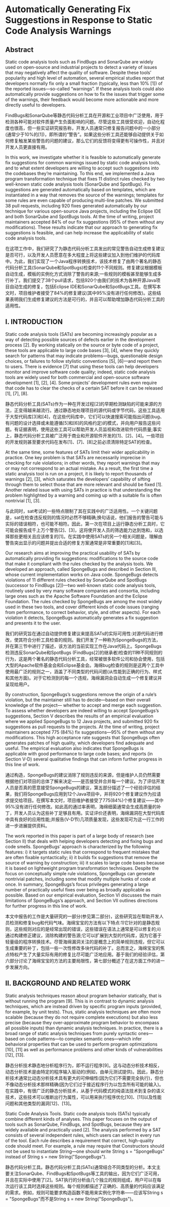 # Automatically Generating Fix Suggestions in Response to Static Code Analysis Warnings

## Abstract

Static code analysis tools such as FindBugs and SonarQube are widely used on open-source and industrial projects to detect a variety of issues that may negatively affect the quality of software. Despite these tools’ popularity and high level of automation, several empirical studies report that developers normally fix only a small fraction (typically, less than 10% [1]) of the reported issues—so-called “warnings”. If these analysis tools could also automatically provide suggestions on how to fix the issues that trigger some of the warnings, their feedback would become more actionable and more directly useful to developers.

FindBugs和SonarQube等静态代码分析工具在开源和工业项目中广泛使用，用于检测各种可能对软件质量产生负面影响的问题。尽管这些工具很受欢迎，自动化程度也很高，但一些实证研究报告称，开发人员通常只修复报告问题中的一小部分(通常少于10%的[1])，即所谓的“警告”。如果这些分析工具还能够自动提供关于如何修复触发某些警告的问题的建议，那么它们的反馈将变得更有可操作性，并且对开发人员更直接有用。

In this work, we investigate whether it is feasible to automatically generate fix suggestions for common warnings issued by static code analysis tools, and to what extent developers are willing to accept such suggestions into the codebases they’re maintaining. To this end, we implemented a Java program transformation technique that fixes 11 distinct rules checked by two well-known static code analysis tools (SonarQube and SpotBugs). Fix suggestions are generated automatically based on templates, which are instantiated in a way that removes the source of the warnings; templates for some rules are even capable of producing multi-line patches. We submitted 38 pull requests, including 920 fixes generated automatically by our technique for various open-source Java projects, including the Eclipse IDE and both SonarQube and SpotBugs tools. At the time of writing, project maintainers accepted 84% of our fix suggestions (95% of them without any modifications). These results indicate that our approach to generating fix suggestions is feasible, and can help increase the applicability of static code analysis tools.

在这项工作中，我们研究了为静态代码分析工具发出的常见警告自动生成修复建议是否可行，以及开发人员愿意在多大程度上将这些建议加入到他们维护的代码库中。为此，我们实现了一个Java程序转换技术，该技术修复了由两个著名的静态代码分析工具(SonarQube和SpotBugs)检查的11个不同规则。修复建议根据模板自动生成，模板的实例化方式消除了警告的来源;一些规则的模板甚至能够生成多行补丁。我们提交了38个pull请求，包括920个由我们的技术为各种开源Java项目自动生成的修复，包括Eclipse IDE和SonarQube和SpotBugs工具。在撰写本文时，项目维护者接受了84%的修复建议(其中95%没有进行任何修改)。这些结果表明我们生成修复建议的方法是可行的，并且可以帮助增加静态代码分析工具的适用性。

## I. INTRODUCTION

Static code analysis tools (SATs) are becoming increasingly popular as a way of detecting possible sources of defects earlier in the development process [2]. By working statically on the source or byte code of a project, these tools are applicable to large code bases [3], [4], where they quickly search for patterns that may indicate problems—bugs, questionable design choices, or failures to follow stylistic conventions [5], [6]—and report them to users. There is evidence [7] that using these tools can help developers monitor and improve software code quality; indeed, static code analysis tools are widely used for both commercial and open-source software development [1], [2], [4]. Some projects’ development rules even require that code has to clear the checks of a certain SAT before it can be released [1], [7], [8].

静态代码分析工具(SATs)作为一种在开发过程[2]的早期检测缺陷的可能来源的方法，正变得越来越流行。通过静态地处理项目的源代码或字节代码，这些工具适用于大型代码库[3]和[4]，在这些代码库中，它们可以快速搜索可能指出问题(bug、有问题的设计选择或未能遵循[5]和[6]的风格约定)的模式，并向用户报告这些问题。有证据表明，使用这些工具可以帮助开发人员监视和改进软件代码质量;事实上，静态代码分析工具被广泛用于商业和开源软件开发的[1]、[2]、[4]。一些项目的开发规则甚至要求代码在发布[1]、[7]、[8]之前必须清除特定SAT的检查。

At the same time, some features of SATs limit their wider applicability in practice. One key problem is that SATs are necessarily imprecise in checking for rule violations; in other words, they report warnings that may or may not correspond to an actual mistake. As a result, the first time a static analysis tool is run on a project, it is likely to report thousands of warnings [2], [3], which saturates the developers’ capability of sifting through them to select those that are more relevant and should be fixed [1]. Another related issue with using SATs in practice is that understanding the problem highlighted by a warning and coming up with a suitable fix is often nontrivial [1], [3].

与此同时，sat考试的一些特点限制了其在实践中的广泛适用性。一个关键问题是，sat在检查违反规则的情况时必然不够精确;换句话说，他们报告的警告可能与实际的错误相符，也可能不相符。因此，第一次在项目上运行静态分析工具时，它可能会报告成千上万个警告[2]、[3]，这将使开发人员的筛选能力达到饱和，以选择那些更相关且应该修复的[1]。在实践中使用SATs的另一个相关问题是，理解由警告突出显示的问题并提出合适的修复方案通常是非常重要的[1]和[3]。

Our research aims at improving the practical usability of SATs by automatically providing fix suggestions: modifications to the source code that make it compliant with the rules checked by the analysis tools. We developed an approach, called SpongeBugs and described in Section III, whose current implementation works on Java code. SpongeBugs detects violations of 11 different rules checked by SonarQube and SpotBugs (successor to FindBugs [2])—two well-known static code analysis tools, routinely used by very many software companies and consortia, including large ones such as the Apache Software Foundation and the Eclipse Foundation. The rules checked by SpongeBugs are among the most widely used in these two tools, and cover different kinds of code issues (ranging from performance, to correct behavior, style, and other aspects). For each violation it detects, SpongeBugs automatically generates a fix suggestion and presents it to the user.

我们的研究旨在通过自动提供修复建议来提高SATs的实际可用性:对源代码进行修改，使其符合分析工具检查的规则。我们开发了一种称为SpongeBugs的方法，并在第三节中进行了描述，该方法的当前实现工作在Java代码上。SpongeBugs检测违反SonarQube和SpotBugs (FindBugs[2]的继承者)检查的11种不同规则的行为，这是两个著名的静态代码分析工具，经常被很多软件公司和协会使用，包括大型的Apache软件基金会和Eclipse基金会。海绵bug检查的规则是这两个工具中使用最广泛的规则之一，涵盖了不同类型的代码问题(从性能到正确的行为、样式和其他方面)。对于它检测到的每一个违规，海绵漏洞会自动生成一个修复建议并呈现给用户。

By construction, SpongeBugs’s suggestions remove the origin of a rule’s violation, but the maintainer still has to decide—based on their overall knowledge of the project— whether to accept and merge each suggestion. To assess whether developers are indeed willing to accept SpongeBugs’s suggestions, Section V describes the results of an empirical evaluation where we applied SpongeBugs to 12 Java projects, and submitted 920 fix suggestions as pull requests to the projects. At the time of writing, project maintainers accepted 775 (84%) fix suggestions—95% of them without any modifications. This high acceptance rate suggests that SpongeBugs often generates patches of high quality, which developers find adequate and useful. The empirical evaluation also indicates that SpongeBugs is applicable with good performance to large code bases; and reports (in Section V-D) several qualitative findings that can inform further progress in this line of work.

通过构造，SpongeBugs的建议消除了规则违反的来源，但是维护人员仍然需要根据他们对项目的总体了解来决定——是否接受并合并每一个建议。为了评估开发人员是否真的愿意接受SpongeBugs的建议，第五部分描述了一个经验评估的结果，我们将SpongeBugs应用到12个Java项目中，并将920个修复建议作为拉请求提交给项目。在撰写本文时，项目维护者接受了775(84%)个修复建议——其中95%没有进行任何修改。如此高的通过率表明，海绵细菌通常会生成高质量的补丁，开发人员认为这些补丁足够且有用。实证评价还表明，海绵漏洞在大型代码库中具有良好的应用性能;并报告(V-D节)几项质量发现，这些发现可为这一行工作的进一步进展提供资料。

The work reported in this paper is part of a large body of research (see Section II) that deals with helping developers detecting and fixing bugs and code smells. SpongeBugs’ approach is characterized by the following features: i) it targets static rules that correspond to frequent mistakes that are often fixable syntactically; ii) it builds fix suggestions that remove the source of warning by construction; iii) it scales to large code bases because it is based on lightweight program transformation techniques. Despite the focus on conceptually simple rule violations, SpongeBugs can generate nontrivial patches, including some that modify multiple hunks of code at once. In summary, SpongeBugs’s focus privileges generating a large number of practically useful fixes over being as broadly applicable as possible. Based on our empirical evaluation, Section VI discusses the main limitations of SpongeBugs’s approach, and Section VII outlines directions for further progress in this line of work.

本文中报告的工作是大量研究的一部分(参见第二部分)，这些研究旨在帮助开发人员检测和修复bug和代码气味。海绵宝宝的方法有以下特点:1)它针对的是静态规则，这些规则对应的是经常出现的错误，这些错误在语法上通常是可以修复的;ii)通过构建修正建议，消除构建的警告源;它可以扩展到大型的代码库，因为它基于轻量级的程序转换技术。尽管海绵漏洞关注的是概念上的简单规则违规，但它可以生成重要的补丁，包括一些一次性修改多块代码的补丁。总而言之，海绵宝宝的焦点特权产生了大量实际有用的修复比尽可能广泛地应用。基于我们的经验评估，第六部分讨论了海绵宝宝的方法的主要局限性，第七部分概述了在这方面工作的进一步发展方向。

## II. BACKGROUND AND RELATED WORK

Static analysis techniques reason about program behavior statically, that is without running the program [9]. This is in contrast to dynamic analysis techniques, which are instead driven by specific program inputs (provided, for example, by unit tests). Thus, static analysis techniques are often more scalable (because they do not require complete executions) but also less precise (because they over-approximate program behavior to encompass all possible inputs) than dynamic analysis techniques. In practice, there is a broad range of static analysis techniques from purely syntactic ones—based on code patterns—to complex semantic ones—which infer behavioral properties that can be used to perform program optimizations [10], [11] as well as performance problems and other kinds of vulnerabilities [12], [13].

静态分析技术静态地分析程序行为，即不运行程序[9]。这与动态分析技术相反，动态分析技术是由特定的程序输入驱动的(例如，由单元测试提供)。因此，静态分析技术通常比动态分析技术具有更大的可伸缩性(因为它们不需要完全执行)，但也不像动态分析技术那样精确(因为它们过于接近程序行为以包含所有可能的输入)。在实践中，有很广泛的静态分析技术，从基于代码模式的纯语法技术到复杂的语义技术，这些技术可以推断出行为属性，可以用来执行程序优化[10]、[11]以及性能问题和其他类型的漏洞[12]、[13]。

Static Code Analysis Tools. Static code analysis tools (SATs) typically combine different kinds of analyses. This paper focuses on the output of tools such as SonarQube, FindBugs, and SpotBugs, because they are widely available and practically used [2]. The analysis performed by a SAT consists of several independent rules, which users can select in every run of the tool. Each rule describes a requirement that correct, high-quality code should meet. For example, a rule may require that Constructors should not be used to instantiate String—one should write String s = "SpongeBugs" instead of String s = new String("SpongeBugs").

静态代码分析工具。静态代码分析工具(SATs)通常结合不同类型的分析。本文主要关注SonarQube、FindBugs和SpotBugs等工具的输出，因为它们广泛可用，并且在实际中使用了[2]。SAT执行的分析由几个独立的规则组成，用户可以在每次运行该工具时选择这些规则。每个规则都描述了正确的、高质量的代码应该满足的需求。例如，规则可能要求构造函数不能用来实例化字符串——应该写String s = "SpongeBugs"而不是String s = new String("SpongeBugs")。

